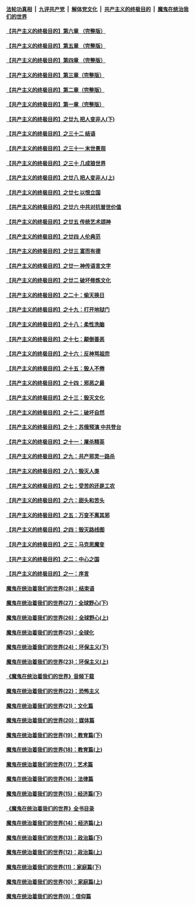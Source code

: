 ####  [法轮功真相](../../../../basic/blob/master/README.md?t=09171839) &nbsp;|&nbsp; [九评共产党](../../../../9ping.md/blob/master/README.md?t=09171839) &nbsp;|&nbsp; [解体党文化](../../../../jtdwh.md/blob/master/README.md?t=09171839)  &nbsp;|&nbsp; [共产主义的终极目的](../../../../gczydzjmd.md/blob/master/README.md?t=09171839) &nbsp;|&nbsp; [魔鬼在统治我们的世界](../../../../mgztzwmdsj.md/blob/master/README.md?t=09171839) 

#### [【共产主义的终极目的】第六章 （完整版）](../pages/nsc422/n11428913.md?t=09171839) 

#### [【共产主义的终极目的】第五章 （完整版）](../pages/nsc422/n11428912.md?t=09171839) 

#### [【共产主义的终极目的】第四章 （完整版）](../pages/nsc422/n11428907.md?t=09171839) 

#### [【共产主义的终极目的】第三章（完整版）](../pages/nsc422/n11428848.md?t=09171839) 

#### [【共产主义的终极目的】第二章（完整版）](../pages/nsc422/n11428831.md?t=09171839) 

#### [【共产主义的终极目的】第一章（完整版）](../pages/nsc422/n11417651.md?t=09171839) 

#### [【共产主义的终极目的】之廿九 把人变非人(下)](../pages/nsc422/n11344140.md?t=09171839) 

#### [【共产主义的终极目的】之三十二 结语](../pages/nsc422/n11360535.md?t=09171839) 

#### [【共产主义的终极目的】之三十一 末世景观](../pages/nsc422/n11351129.md?t=09171839) 

#### [【共产主义的终极目的】之三十 几成狼世界](../pages/nsc422/n11348280.md?t=09171839) 

#### [【共产主义的终极目的】之廿八 把人变非人(上)](../pages/nsc422/n11340492.md?t=09171839) 

#### [【共产主义的终极目的】之廿七 以恨立国](../pages/nsc422/n11336944.md?t=09171839) 

#### [【共产主义的终极目的】之廿六 中共对抗普世价值](../pages/nsc422/n11324785.md?t=09171839) 

#### [【共产主义的终极目的】之廿五 传统艺术颂神](../pages/nsc422/n11296396.md?t=09171839) 

#### [【共产主义的终极目的】之廿四 人伦典范](../pages/nsc422/n11296397.md?t=09171839) 

#### [【共产主义的终极目的】之廿三 富而有德](../pages/nsc422/n11283598.md?t=09171839) 

#### [【共产主义的终极目的】之廿一 神传语言文字](../pages/nsc422/n11263265.md?t=09171839) 

#### [【共产主义的终极目的】之廿二 破坏修炼文化](../pages/nsc422/n11245728.md?t=09171839) 

#### [【共产主义的终极目的】之二十：偷天换日](../pages/nsc422/n11238846.md?t=09171839) 

#### [【共产主义的终极目的】之十九：打开地狱门](../pages/nsc422/n11206376.md?t=09171839) 

#### [【共产主义的终极目的】之十八：柔性洗脑](../pages/nsc422/n11199994.md?t=09171839) 

#### [【共产主义的终极目的】之十七：颠倒善恶](../pages/nsc422/n11179782.md?t=09171839) 

#### [【共产主义的终极目的】之十六：反神骂祖宗](../pages/nsc422/n11166798.md?t=09171839) 

#### [【共产主义的终极目的】之十五：毁人不倦](../pages/nsc422/n11166792.md?t=09171839) 

#### [【共产主义的终极目的】之十四：邪恶之最](../pages/nsc422/n11150249.md?t=09171839) 

#### [【共产主义的终极目的】之十三：毁灭文化](../pages/nsc422/n11135227.md?t=09171839) 

#### [【共产主义的终极目的】之十二：破坏自然](../pages/nsc422/n11135214.md?t=09171839) 

#### [【共产主义的终极目的】之十：苏俄预演 中共登台](../pages/nsc422/n11118424.md?t=09171839) 

#### [【共产主义的终极目的】之十一：屠杀精英](../pages/nsc422/n11118442.md?t=09171839) 

#### [【共产主义的终极目的】之九：共产邪灵一路杀](../pages/nsc422/n11114139.md?t=09171839) 

#### [【共产主义的终极目的】之八：毁灭人类](../pages/nsc422/n11108503.md?t=09171839) 

#### [【共产主义的终极目的】之七：受苦的还是工农](../pages/nsc422/n11101809.md?t=09171839) 

#### [【共产主义的终极目的】之六：甜头和苦头](../pages/nsc422/n11096971.md?t=09171839) 

#### [【共产主义的终极目的】之五：万变不离其邪](../pages/nsc422/n11091285.md?t=09171839) 

#### [【共产主义的终极目的】之四：毁灭路线图](../pages/nsc422/n11086284.md?t=09171839) 

#### [【共产主义的终极目的】之三：马克思魔变](../pages/nsc422/n11061941.md?t=09171839) 

#### [【共产主义的终极目的】之二：中心之国](../pages/nsc422/n11047728.md?t=09171839) 

#### [【共产主义的终极目的】之一：序言](../pages/nsc422/n11086077.md?t=09171839) 

#### [魔鬼在统治着我们的世界(28)：结束语](../pages/nsc422/n10936246.md?t=09171839) 

#### [魔鬼在统治着我们的世界(27)：全球野心(下)](../pages/nsc422/n10928319.md?t=09171839) 

#### [魔鬼在统治着我们的世界(26)：全球野心(上)](../pages/nsc422/n10900318.md?t=09171839) 

#### [魔鬼在统治着我们的世界(25)：全球化](../pages/nsc422/n10788205.md?t=09171839) 

#### [魔鬼在统治着我们的世界(24)：环保主义(下)](../pages/nsc422/n10695307.md?t=09171839) 

#### [魔鬼在统治着我们的世界(23)：环保主义(上)](../pages/nsc422/n10688613.md?t=09171839) 

#### [《魔鬼在统治着我们的世界》音频下载](../pages/nsc422/n10635553.md?t=09171839) 

#### [魔鬼在统治着我们的世界(22)：恐怖主义](../pages/nsc422/n10614727.md?t=09171839) 

#### [魔鬼在统治着我们的世界(21)：文化篇](../pages/nsc422/n10597706.md?t=09171839) 

#### [魔鬼在统治着我们的世界(20)：媒体篇](../pages/nsc422/n10586579.md?t=09171839) 

#### [魔鬼在统治着我们的世界(19)：教育篇(下)](../pages/nsc422/n10564808.md?t=09171839) 

#### [魔鬼在统治着我们的世界(18)：教育篇(上)](../pages/nsc422/n10526970.md?t=09171839) 

#### [魔鬼在统治着我们的世界(17)：艺术篇](../pages/nsc422/n10499093.md?t=09171839) 

#### [魔鬼在统治着我们的世界(16)：法律篇](../pages/nsc422/n10485969.md?t=09171839) 

#### [魔鬼在统治着我们的世界(15)：经济篇(下)](../pages/nsc422/n10469975.md?t=09171839) 

#### [《魔鬼在统治着我们的世界》全书目录](../pages/nsc422/n10464261.md?t=09171839) 

#### [魔鬼在统治着我们的世界(14)：经济篇(上)](../pages/nsc422/n10457370.md?t=09171839) 

#### [魔鬼在统治着我们的世界(13)：政治篇(下)](../pages/nsc422/n10448270.md?t=09171839) 

#### [魔鬼在统治着我们的世界(12)：政治篇(上)](../pages/nsc422/n10444576.md?t=09171839) 

#### [魔鬼在统治着我们的世界(11)：家庭篇(下)](../pages/nsc422/n10440961.md?t=09171839) 

#### [魔鬼在统治着我们的世界(10)：家庭篇(上)](../pages/nsc422/n10435448.md?t=09171839) 

#### [魔鬼在统治着我们的世界(9)：信仰篇](../pages/nsc422/n10432159.md?t=09171839) 

